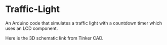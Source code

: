 # Traffic-Light
An Arduino code that simulates a traffic light with a countdown timer which uses an LCD component.

Here is the 3D schematic link from Tinker CAD. 


